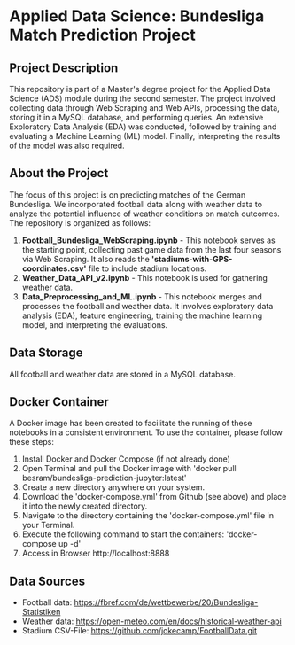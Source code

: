 # Applied Data Science: Bundesliga Match Prediction Project

## Project Description
This repository is part of a Master's degree project for the Applied Data Science (ADS) module during the second semester. The project involved collecting data through Web Scraping and Web APIs, processing the data, storing it in a MySQL database, and performing queries. An extensive Exploratory Data Analysis (EDA) was conducted, followed by training and evaluating a Machine Learning (ML) model. Finally, interpreting the results of the model was also required.

## About the Project
The focus of this project is on predicting matches of the German Bundesliga. We incorporated football data along with weather data to analyze the potential influence of weather conditions on match outcomes. The repository is organized as follows:
1. **Football_Bundesliga_WebScraping.ipynb** - This notebook serves as the starting point, collecting past game data from the last four seasons via Web Scraping. It also reads the **'stadiums-with-GPS-coordinates.csv'** file to include stadium locations.
2. **Weather_Data_API_v2.ipynb** - This notebook is used for gathering weather data.
3. **Data_Preprocessing_and_ML.ipynb** - This notebook merges and processes the football and weather data. It involves exploratory data analysis (EDA), feature engineering, training the machine learning model, and interpreting the evaluations.

## Data Storage
All football and weather data are stored in a MySQL database.

## Docker Container
A Docker image has been created to facilitate the running of these notebooks in a consistent environment.
To use the container, please follow these steps:

1. Install Docker and Docker Compose (if not already done)
2. Open Terminal and pull the Docker image with 'docker pull besram/bundesliga-prediction-jupyter:latest'
3. Create a new directory anywhere on your system.
4. Download the 'docker-compose.yml' from Github (see above) and place it into the newly created directory.
5. Navigate to the directory containing the 'docker-compose.yml' file in your Terminal.
6. Execute the following command to start the containers: 'docker-compose up -d'
7. Access in Browser http://localhost:8888

## Data Sources
- Football data: https://fbref.com/de/wettbewerbe/20/Bundesliga-Statistiken
- Weather data: https://open-meteo.com/en/docs/historical-weather-api
- Stadium CSV-File: https://github.com/jokecamp/FootballData.git
